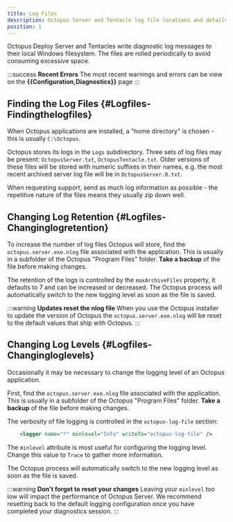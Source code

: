 ```yaml
---
title: Log Files
description: Octopus Server and Tentacle log file locations and details.
position: 1
---
```


Octopus Deploy Server and Tentacles write diagnostic log messages to their local Windows filesystem. The files are rolled periodically to avoid consuming excessive space.

:::success
**Recent Errors**
The most recent warnings and errors can be view on the **{{Configuration,Diagnostics}}** page
:::

## Finding the Log Files {#Logfiles-Findingthelogfiles}

When Octopus applications are installed, a "home directory" is chosen - this is usually `C:\Octopus`.

Octopus stores its logs in the `Logs` subdirectory. Three sets of log files may be present: `OctopusServer.txt`, `OctopusTentacle.txt`. Older versions of these files will be stored with numeric suffixes in their names, e.g. the most recent archived server log file will be in `OctopusServer.0.txt`.

When requesting support, send as much log information as possible - the repetitive nature of the files means they usually zip down well.

## Changing Log Retention {#Logfiles-Changinglogretention}

To increase the number of log files Octopus will store, find the `octopus.server.exe.nlog` file associated with the application. This is usually in a subfolder of the Octopus "Program Files" folder. **Take a backup** of the file before making changes.

The retention of the logs is controlled by the `maxArchiveFiles` property, it defaults to 7 and can be increased or decreased. The Octopus process will automatically switch to the new logging level as soon as the file is saved.

:::warning
**Updates reset the nlog file**
When you use the Octopus installer to update the version of Octopus the `octopus.server.exe.nlog` will be reset to the default values that ship with Octopus.
:::

## Changing Log Levels {#Logfiles-Changingloglevels}

Occasionally it may be necessary to change the logging level of an Octopus application.

First, find the `octopus.server.exe.nlog` file associated with the application. This is usually in a subfolder of the Octopus "Program Files" folder. **Take a backup** of the file before making changes.

The verbosity of file logging is controlled in the `octopus-log-file` section:

```xml
    <logger name="*" minlevel="Info" writeTo="octopus-log-file" />
```

The `minlevel` attribute is most useful for configuring the logging level. Change this value to `Trace` to gather more information.

The Octopus process will automatically switch to the new logging level as soon as the file is saved.

:::warning
**Don&#39;t forget to reset your changes**
Leaving your `minlevel` too low will impact the performance of Octopus Server. We recommend resetting back to the default logging configuration once you have completed your diagnostics session.
:::
